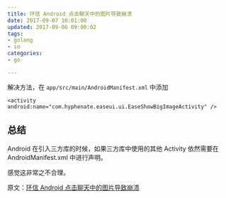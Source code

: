 ```yaml
---
title: 环信 Android 点击聊天中的图片导致崩溃
date: 2017-09-07 10:01:00
updated: 2017-09-06 09:00:02
tags: 
- golang
- io
categories: 
- go

---
```

解决方法，在 `app/src/main/AndroidManifest.xml` 中添加
```
<activity android:name="com.hyphenate.easeui.ui.EaseShowBigImageActivity" />
```
## 总结
Android 在引入三方库的时候，如果三方库中使用的其他 Activity 依然需要在 AndroidManifest.xml 中进行声明。

感觉这非常之不合理。

原文：[环信 Android 点击聊天中的图片导致崩溃](http://www.sunzhongwei.com/android-ring-letter-click-on-the-pictures-in-chat-lead-to-collapse)